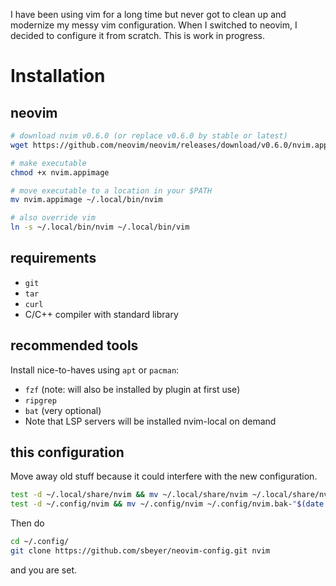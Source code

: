 I have been using vim for a long time but never got to clean up and modernize my messy vim configuration.
When I switched to neovim, I decided to configure it from scratch.
This is work in progress.

# Installation

## neovim

```sh
# download nvim v0.6.0 (or replace v0.6.0 by stable or latest)
wget https://github.com/neovim/neovim/releases/download/v0.6.0/nvim.appimage

# make executable
chmod +x nvim.appimage

# move executable to a location in your $PATH
mv nvim.appimage ~/.local/bin/nvim

# also override vim
ln -s ~/.local/bin/nvim ~/.local/bin/vim
```

## requirements

 * `git`
 * `tar`
 * `curl`
 * C/C++ compiler with standard library

## recommended tools

Install nice-to-haves using `apt` or `pacman`:
 * `fzf` (note: will also be installed by plugin at first use)
 * `ripgrep`
 * `bat` (very optional)
 * Note that LSP servers will be installed nvim-local on demand

## this configuration

Move away old stuff because it could interfere with the new configuration.
```sh
test -d ~/.local/share/nvim && mv ~/.local/share/nvim ~/.local/share/nvim.bak-"$(date -I)"
test -d ~/.config/nvim && mv ~/.config/nvim ~/.config/nvim.bak-"$(date -I)"
```

Then do
```sh
cd ~/.config/
git clone https://github.com/sbeyer/neovim-config.git nvim
```
and you are set.
